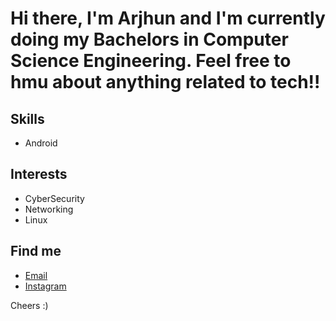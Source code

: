 # Hi there, I'm Arjhun and I'm currently doing my Bachelors in Computer Science Engineering. Feel free to hmu about anything related to tech!!

## Skills
* Android

## Interests
* CyberSecurity
* Networking
* Linux
	
## Find me 
* [Email](arjunsreedar@yahoo.com)
* [Instagram](https://www.instagram.com/arjjuuun/)

Cheers :)
